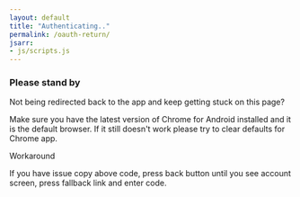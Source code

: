 ```yaml
---
layout: default
title: "Authenticating.."
permalink: /oauth-return/
jsarr:
- js/scripts.js
---
```


### Please stand by

Not being redirected back to the app and keep getting stuck on this page?

Make sure you have the latest version of Chrome for Android installed and it is the default browser. If it still doesn't work please try to clear defaults for Chrome app. 

<div id="myworkaround">Workaround</div>

If you have issue copy above code, press back button until you see account screen, press fallback link and enter code.
